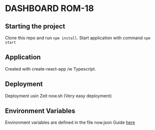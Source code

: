 # DASHBOARD ROM-18

## Starting the project

 Clone this repo and run `npm install`.
 Start application with command `npm start`

## Application

Created with create-react-app /w Typescript.

## Deployment

Deployment usin Zeit now.sh (Very easy deployment)

## Environment Variables

Environment variables are defined in the file now.json
Guide [here](https://zeit.co/docs/v2/build-step/#using-environment-variables-and-secrets)

